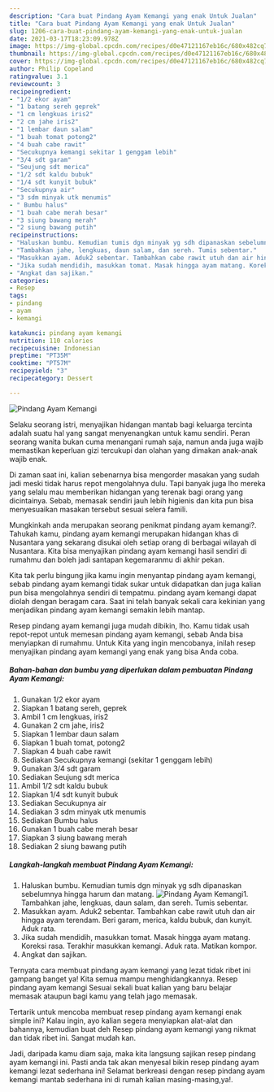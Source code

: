 ```yaml
---
description: "Cara buat Pindang Ayam Kemangi yang enak Untuk Jualan"
title: "Cara buat Pindang Ayam Kemangi yang enak Untuk Jualan"
slug: 1206-cara-buat-pindang-ayam-kemangi-yang-enak-untuk-jualan
date: 2021-03-17T18:23:09.978Z
image: https://img-global.cpcdn.com/recipes/d0e47121167eb16c/680x482cq70/pindang-ayam-kemangi-foto-resep-utama.jpg
thumbnail: https://img-global.cpcdn.com/recipes/d0e47121167eb16c/680x482cq70/pindang-ayam-kemangi-foto-resep-utama.jpg
cover: https://img-global.cpcdn.com/recipes/d0e47121167eb16c/680x482cq70/pindang-ayam-kemangi-foto-resep-utama.jpg
author: Philip Copeland
ratingvalue: 3.1
reviewcount: 3
recipeingredient:
- "1/2 ekor ayam"
- "1 batang sereh geprek"
- "1 cm lengkuas iris2"
- "2 cm jahe iris2"
- "1 lembar daun salam"
- "1 buah tomat potong2"
- "4 buah cabe rawit"
- "Secukupnya kemangi sekitar 1 genggam lebih"
- "3/4 sdt garam"
- "Seujung sdt merica"
- "1/2 sdt kaldu bubuk"
- "1/4 sdt kunyit bubuk"
- "Secukupnya air"
- "3 sdm minyak utk menumis"
- " Bumbu halus"
- "1 buah cabe merah besar"
- "3 siung bawang merah"
- "2 siung bawang putih"
recipeinstructions:
- "Haluskan bumbu. Kemudian tumis dgn minyak yg sdh dipanaskan sebelumnya hingga harum dan matang."
- "Tambahkan jahe, lengkuas, daun salam, dan sereh. Tumis sebentar."
- "Masukkan ayam. Aduk2 sebentar. Tambahkan cabe rawit utuh dan air hingga ayam terendam. Beri garam, merica, kaldu bubuk, dan kunyit. Aduk rata."
- "Jika sudah mendidih, masukkan tomat. Masak hingga ayam matang. Koreksi rasa. Terakhir masukkan kemangi. Aduk rata. Matikan kompor."
- "Angkat dan sajikan."
categories:
- Resep
tags:
- pindang
- ayam
- kemangi

katakunci: pindang ayam kemangi 
nutrition: 110 calories
recipecuisine: Indonesian
preptime: "PT35M"
cooktime: "PT57M"
recipeyield: "3"
recipecategory: Dessert

---
```



![Pindang Ayam Kemangi](https://img-global.cpcdn.com/recipes/d0e47121167eb16c/680x482cq70/pindang-ayam-kemangi-foto-resep-utama.jpg)

Selaku seorang istri, menyajikan hidangan mantab bagi keluarga tercinta adalah suatu hal yang sangat menyenangkan untuk kamu sendiri. Peran seorang  wanita bukan cuma menangani rumah saja, namun anda juga wajib memastikan keperluan gizi tercukupi dan olahan yang dimakan anak-anak wajib enak.

Di zaman  saat ini, kalian sebenarnya bisa mengorder masakan yang sudah jadi meski tidak harus repot mengolahnya dulu. Tapi banyak juga lho mereka yang selalu mau memberikan hidangan yang terenak bagi orang yang dicintainya. Sebab, memasak sendiri jauh lebih higienis dan kita pun bisa menyesuaikan masakan tersebut sesuai selera famili. 



Mungkinkah anda merupakan seorang penikmat pindang ayam kemangi?. Tahukah kamu, pindang ayam kemangi merupakan hidangan khas di Nusantara yang sekarang disukai oleh setiap orang di berbagai wilayah di Nusantara. Kita bisa menyajikan pindang ayam kemangi hasil sendiri di rumahmu dan boleh jadi santapan kegemaranmu di akhir pekan.

Kita tak perlu bingung jika kamu ingin menyantap pindang ayam kemangi, sebab pindang ayam kemangi tidak sukar untuk didapatkan dan juga kalian pun bisa mengolahnya sendiri di tempatmu. pindang ayam kemangi dapat diolah dengan beragam cara. Saat ini telah banyak sekali cara kekinian yang menjadikan pindang ayam kemangi semakin lebih mantap.

Resep pindang ayam kemangi juga mudah dibikin, lho. Kamu tidak usah repot-repot untuk memesan pindang ayam kemangi, sebab Anda bisa menyiapkan di rumahmu. Untuk Kita yang ingin mencobanya, inilah resep menyajikan pindang ayam kemangi yang enak yang bisa Anda coba.

<!--inarticleads1-->

##### Bahan-bahan dan bumbu yang diperlukan dalam pembuatan Pindang Ayam Kemangi:

1. Gunakan 1/2 ekor ayam
1. Siapkan 1 batang sereh, geprek
1. Ambil 1 cm lengkuas, iris2
1. Gunakan 2 cm jahe, iris2
1. Siapkan 1 lembar daun salam
1. Siapkan 1 buah tomat, potong2
1. Siapkan 4 buah cabe rawit
1. Sediakan Secukupnya kemangi (sekitar 1 genggam lebih)
1. Gunakan 3/4 sdt garam
1. Sediakan Seujung sdt merica
1. Ambil 1/2 sdt kaldu bubuk
1. Siapkan 1/4 sdt kunyit bubuk
1. Sediakan Secukupnya air
1. Sediakan 3 sdm minyak utk menumis
1. Sediakan  Bumbu halus
1. Gunakan 1 buah cabe merah besar
1. Siapkan 3 siung bawang merah
1. Sediakan 2 siung bawang putih




<!--inarticleads2-->

##### Langkah-langkah membuat Pindang Ayam Kemangi:

1. Haluskan bumbu. Kemudian tumis dgn minyak yg sdh dipanaskan sebelumnya hingga harum dan matang.
<img src="https://img-global.cpcdn.com/steps/a81264a89173fbd5/160x128cq70/pindang-ayam-kemangi-langkah-memasak-1-foto.jpg" alt="Pindang Ayam Kemangi">1. Tambahkan jahe, lengkuas, daun salam, dan sereh. Tumis sebentar.
1. Masukkan ayam. Aduk2 sebentar. Tambahkan cabe rawit utuh dan air hingga ayam terendam. Beri garam, merica, kaldu bubuk, dan kunyit. Aduk rata.
1. Jika sudah mendidih, masukkan tomat. Masak hingga ayam matang. Koreksi rasa. Terakhir masukkan kemangi. Aduk rata. Matikan kompor.
1. Angkat dan sajikan.




Ternyata cara membuat pindang ayam kemangi yang lezat tidak ribet ini gampang banget ya! Kita semua mampu menghidangkannya. Resep pindang ayam kemangi Sesuai sekali buat kalian yang baru belajar memasak ataupun bagi kamu yang telah jago memasak.

Tertarik untuk mencoba membuat resep pindang ayam kemangi enak simple ini? Kalau ingin, ayo kalian segera menyiapkan alat-alat dan bahannya, kemudian buat deh Resep pindang ayam kemangi yang nikmat dan tidak ribet ini. Sangat mudah kan. 

Jadi, daripada kamu diam saja, maka kita langsung sajikan resep pindang ayam kemangi ini. Pasti anda tak akan menyesal bikin resep pindang ayam kemangi lezat sederhana ini! Selamat berkreasi dengan resep pindang ayam kemangi mantab sederhana ini di rumah kalian masing-masing,ya!.


